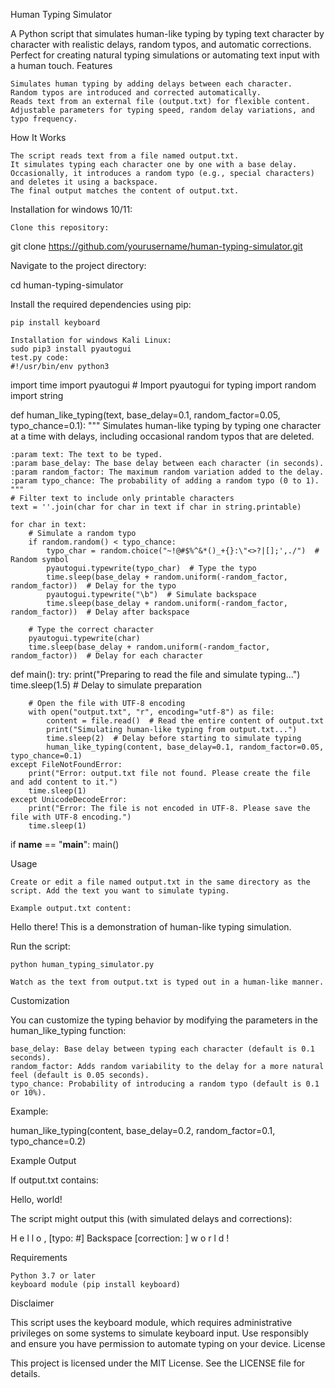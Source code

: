 Human Typing Simulator

A Python script that simulates human-like typing by typing text character by character with realistic delays, random typos, and automatic corrections. Perfect for creating natural typing simulations or automating text input with a human touch.
Features

    Simulates human typing by adding delays between each character.
    Random typos are introduced and corrected automatically.
    Reads text from an external file (output.txt) for flexible content.
    Adjustable parameters for typing speed, random delay variations, and typo frequency.

How It Works

    The script reads text from a file named output.txt.
    It simulates typing each character one by one with a base delay.
    Occasionally, it introduces a random typo (e.g., special characters) and deletes it using a backspace.
    The final output matches the content of output.txt.

Installation for windows 10/11:

    Clone this repository:

git clone https://github.com/yourusername/human-typing-simulator.git

Navigate to the project directory:

cd human-typing-simulator

Install the required dependencies using pip:

    pip install keyboard

    Installation for windows Kali Linux:
    sudo pip3 install pyautogui
    test.py code:
    #!/usr/bin/env python3

import time
import pyautogui  # Import pyautogui for typing
import random
import string

def human_like_typing(text, base_delay=0.1, random_factor=0.05, typo_chance=0.1):
    """
    Simulates human-like typing by typing one character at a time with delays, 
    including occasional random typos that are deleted.

    :param text: The text to be typed.
    :param base_delay: The base delay between each character (in seconds).
    :param random_factor: The maximum random variation added to the delay.
    :param typo_chance: The probability of adding a random typo (0 to 1).
    """
    # Filter text to include only printable characters
    text = ''.join(char for char in text if char in string.printable)

    for char in text:
        # Simulate a random typo
        if random.random() < typo_chance:
            typo_char = random.choice("~!@#$%^&*()_+{}:\"<>?|[];',./")  # Random symbol
            pyautogui.typewrite(typo_char)  # Type the typo
            time.sleep(base_delay + random.uniform(-random_factor, random_factor))  # Delay for the typo
            pyautogui.typewrite("\b")  # Simulate backspace
            time.sleep(base_delay + random.uniform(-random_factor, random_factor))  # Delay after backspace

        # Type the correct character
        pyautogui.typewrite(char)
        time.sleep(base_delay + random.uniform(-random_factor, random_factor))  # Delay for each character

def main():
    try:
        print("Preparing to read the file and simulate typing...")
        time.sleep(1.5)  # Delay to simulate preparation
        
        # Open the file with UTF-8 encoding
        with open("output.txt", "r", encoding="utf-8") as file:
            content = file.read()  # Read the entire content of output.txt
            print("Simulating human-like typing from output.txt...")
            time.sleep(2)  # Delay before starting to simulate typing
            human_like_typing(content, base_delay=0.1, random_factor=0.05, typo_chance=0.1)
    except FileNotFoundError:
        print("Error: output.txt file not found. Please create the file and add content to it.")
        time.sleep(1)
    except UnicodeDecodeError:
        print("Error: The file is not encoded in UTF-8. Please save the file with UTF-8 encoding.")
        time.sleep(1)

if __name__ == "__main__":
    main()


Usage

    Create or edit a file named output.txt in the same directory as the script. Add the text you want to simulate typing.

    Example output.txt content:

Hello there! This is a demonstration of human-like typing simulation.

Run the script:

    python human_typing_simulator.py

    Watch as the text from output.txt is typed out in a human-like manner.

Customization

You can customize the typing behavior by modifying the parameters in the human_like_typing function:

    base_delay: Base delay between typing each character (default is 0.1 seconds).
    random_factor: Adds random variability to the delay for a more natural feel (default is 0.05 seconds).
    typo_chance: Probability of introducing a random typo (default is 0.1 or 10%).

Example:

human_like_typing(content, base_delay=0.2, random_factor=0.1, typo_chance=0.2)

Example Output

If output.txt contains:

Hello, world!

The script might output this (with simulated delays and corrections):

H
e
l
l
o
,
[typo: #] Backspace
[correction:  ]
w
o
r
l
d
!

Requirements

    Python 3.7 or later
    keyboard module (pip install keyboard)

Disclaimer

This script uses the keyboard module, which requires administrative privileges on some systems to simulate keyboard input. Use responsibly and ensure you have permission to automate typing on your device.
License

This project is licensed under the MIT License. See the LICENSE file for details.
